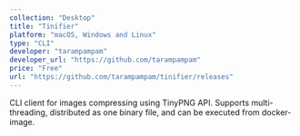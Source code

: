 ```yaml
---
collection: "Desktop"
title: "Tinifier"
platform: "macOS, Windows and Linux"
type: "CLI"
developer: "tarampampam"
developer_url: "https://github.com/tarampampam"
price: "Free"
url: "https://github.com/tarampampam/tinifier/releases"
---
```


CLI client for images compressing using TinyPNG API. Supports multi-threading,
distributed as one binary file, and can be executed from docker-image.
